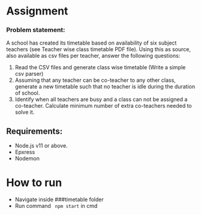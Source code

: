 # Assignment
### Problem statement: 
A school has created its timetable based on availability of six subject teachers (see Teacher wise class timetable PDF file). Using this as source, also available as csv files per teacher, answer the following questions:  
1. Read the CSV files and generate class wise timetable (Write a simple csv parser)  
2. Assuming that any teacher can be co-teacher to any other class, generate a new timetable such that no teacher is idle during the duration of school.  
3. Identify when all teachers are busy and a class can not be assigned a co-teacher. Calculate minimum number of extra co-teachers needed to solve it.


## Requirements:
- Node.js v11 or above.
- Epxress
- Nodemon


# How to run
- Navigate inside ###timetable folder
- Run command ``` npm start``` in cmd
